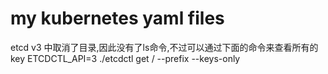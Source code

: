 # my kubernetes yaml files

etcd v3 中取消了目录,因此没有了ls命令,不过可以通过下面的命令来查看所有的key
  ETCDCTL_API=3 ./etcdctl get / --prefix --keys-only
